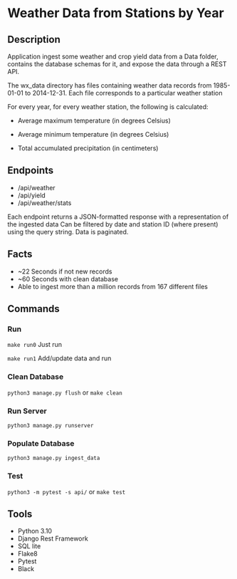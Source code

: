 # Weather Data from Stations by Year

## Description

Application ingest some weather and crop yield data from a Data folder, contains the database schemas for it,
and expose the data through a REST API.

The wx_data directory has files containing weather data records from 1985-01-01 to 2014-12-31.
Each file corresponds to a particular weather station

For every year, for every weather station, the following is calculated:

* Average maximum temperature (in degrees Celsius)

* Average minimum temperature (in degrees Celsius)

* Total accumulated precipitation (in centimeters)

## Endpoints

- /api/weather
- /api/yield
- /api/weather/stats

Each endpoint returns a JSON-formatted response with a representation of the ingested data
Can be filtered by date and station ID (where present) using the query string.
Data is paginated.

## Facts

- ~22 Seconds if not new records
- ~60 Seconds with clean database
- Able to ingest more than a million records from 167 different files

## Commands

### Run

`make run0` Just run

`make run1` Add/update data and run

### Clean Database

`python3 manage.py flush` or `make clean`

### Run Server

`python3 manage.py runserver`

### Populate Database

`python3 manage.py ingest_data`

### Test

`python3 -m pytest -s api/` or `make test`

## Tools

- Python 3.10
- Django Rest Framework
- SQL lite
- Flake8
- Pytest
- Black

